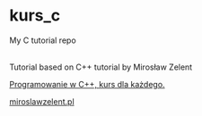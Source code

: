 # kurs_c
My C tutorial repo

<br>
Tutorial based on C++ tutorial by Mirosław Zelent

[Programowanie w C++, kurs dla każdego.](https://www.youtube.com/playlist?list=PLOYHgt8dIdoxx0Y5wzs7CFpmBzb40PaDo)

[miroslawzelent.pl](https://miroslawzelent.pl)
